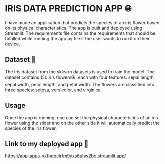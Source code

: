 # IRIS DATA PREDICTION APP 🌐 

I have made an application that predicts the species of an iris flower based on its physical characteristics. The app is built and deployed using Streamlit. The requirements file contains the requirements that should be fulfilled while running the app.py file if the user wants to run it on their device. 

## Dataset 📅

The Iris dataset from the sklearn datasets is used to train the model. The dataset contains 150 iris flowers🏵️, each with four features: sepal length, sepal width, petal length, and petal width. The flowers are classified into three species: setosa, versicolor, and virginica.

## Usage 

Once the app is running, one can set the physical characteristics of an iris flower using the slider and on the other side it will automatically predict the species of the iris flower.


## Link to my deployed app 🔗
https://app-apps-vxfhqpeirfm9yxs6uhw2be.streamlit.app/  
